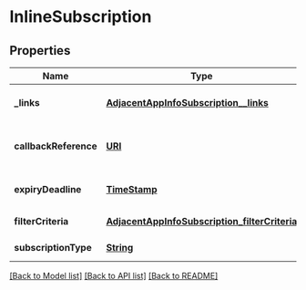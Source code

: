 # InlineSubscription
## Properties

Name | Type | Description | Notes
------------ | ------------- | ------------- | -------------
**\_links** | [**AdjacentAppInfoSubscription__links**](AdjacentAppInfoSubscription__links.md) |  | [optional] [default to null]
**callbackReference** | [**URI**](URI.md) | URI selected by the service consumer, to receive notifications on the subscribed RNIS information. This shall be included in the request and response. | [default to null]
**expiryDeadline** | [**TimeStamp**](TimeStamp.md) |  | [optional] [default to null]
**filterCriteria** | [**AdjacentAppInfoSubscription_filterCriteria**](AdjacentAppInfoSubscription_filterCriteria.md) |  | [default to null]
**subscriptionType** | [**String**](string.md) | Shall be set to \&quot;AdjacentAppInfoSubscription\&quot;. | [default to null]

[[Back to Model list]](../README.md#documentation-for-models) [[Back to API list]](../README.md#documentation-for-api-endpoints) [[Back to README]](../README.md)

